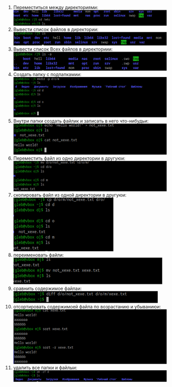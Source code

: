 1. Переместиться между директориями:<br />
![alt text](https://github.com/kryfaertop/Tasks_241/blob/my-report/1-Work%20whith%20files_answer/screenshot/1.png?raw=true)   
2. Вывести список файлов в директории:<br />
![alt text](https://github.com/kryfaertop/Tasks_241/blob/my-report/1-Work%20whith%20files_answer/screenshot/2.png?raw=true)    
3. Вывести список Всех файлов в директориии:<br />
![alt text](https://github.com/kryfaertop/Tasks_241/blob/my-report/1-Work%20whith%20files_answer/screenshot/3.png?raw=true) 
4. Создать папку с подпапкамии:<br />
![alt text](https://github.com/kryfaertop/Tasks_241/blob/my-report/1-Work%20whith%20files_answer/screenshot/4.png?raw=true) 
5. Внутри папки создать файлик и записать в него что-нибудьи:<br />
![alt text](https://github.com/kryfaertop/Tasks_241/blob/my-report/1-Work%20whith%20files_answer/screenshot/5.png?raw=true)   
6. Переместить файл из одно директории в другуюи:<br />
![alt text](https://github.com/kryfaertop/Tasks_241/blob/my-report/1-Work%20whith%20files_answer/screenshot/6.png?raw=true)    
7. скопировать файл из одной директории в другуюи:<br />
![alt text](https://github.com/kryfaertop/Tasks_241/blob/my-report/1-Work%20whith%20files_answer/screenshot/7.png?raw=true)    
8. переименовать файли:<br />
![alt text](https://github.com/kryfaertop/Tasks_241/blob/my-report/1-Work%20whith%20files_answer/screenshot/8.png?raw=true)    
9. сравнить содержимое файлаи:<br />
![alt text](https://github.com/kryfaertop/Tasks_241/blob/my-report/1-Work%20whith%20files_answer/screenshot/9.png?raw=true)    
10. отсортировать содержимоей файла по возрастанию и убываниюи:<br />
![alt text](https://github.com/kryfaertop/Tasks_241/blob/my-report/1-Work%20whith%20files_answer/screenshot/10.png?raw=true)    
11. удалить все папки и файлыи:<br />
![alt text](https://github.com/kryfaertop/Tasks_241/blob/my-report/1-Work%20whith%20files_answer/screenshot/11.png?raw=true) 
